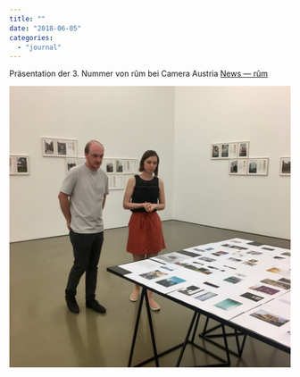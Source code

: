 ```yaml
---
title: ""
date: "2018-06-05"
categories: 
  - "journal"
---
```


Präsentation der 3. Nummer von rûm bei Camera Austria [News — rûm](http://www.ruum.at/news/)

![](images/9eeac00344.jpg)
